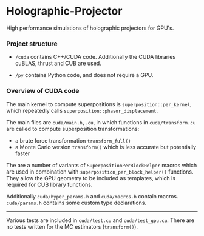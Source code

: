 # Holographic-Projector

High performance simulations of holographic projectors for GPU's.

### Project structure

- `/cuda` contains C++/CUDA code. Additionally the CUDA libraries cuBLAS, thrust and CUB are used.

- `/py` contains Python code, and does not require a GPU.


### Overview of CUDA code

The main kernel to compute superpositions is `superposition::per_kernel`, 
which repeatedly calls `superposition::phasor_displacement`.

The main files are `cuda/main.h,.cu`, in which functions in `cuda/transform.cu` are called to compute superposition transformations:

- a brute force transformation `transform_full()`
- a Monte Carlo version `transform()` which is less accurate but potentially faster

The are a number of variants of `SuperpositionPerBlockHelper` macros which are used in combination with `superposition_per_block_helper()` functions.
They allow the GPU geometry to be included as templates, which is required for CUB library functions.

Additionally `cuda/hyper_params.h` and `cuda/macros.h` contain macros. `cuda/params.h` contains some custom type declarations.

---

Various tests are included in `cuda/test.cu` and `cuda/test_gpu.cu`. 
There are no tests written for the MC estimators (`transform()`).

